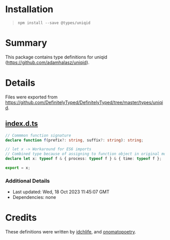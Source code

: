 # Installation
> `npm install --save @types/uniqid`

# Summary
This package contains type definitions for uniqid (https://github.com/adamhalasz/uniqid).

# Details
Files were exported from https://github.com/DefinitelyTyped/DefinitelyTyped/tree/master/types/uniqid.
## [index.d.ts](https://github.com/DefinitelyTyped/DefinitelyTyped/tree/master/types/uniqid/index.d.ts)
````ts
// Commmon function signature
declare function f(prefix?: string, suffix?: string): string;

// let x -> Workaround for ES6 imports
// Combined type because of assigning to function object in original module
declare let x: typeof f & { process: typeof f } & { time: typeof f };

export = x;

````

### Additional Details
 * Last updated: Wed, 18 Oct 2023 11:45:07 GMT
 * Dependencies: none

# Credits
These definitions were written by [idchlife](https://github.com/idchlife), and [onomatopoetry](https://github.com/onomatopoetry).
